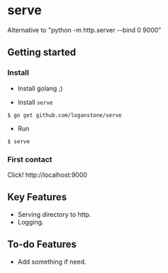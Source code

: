 # serve

Alternative to "python -m http.server --bind 0 9000"

## Getting started

### Install

* Install golang ;)

* Install `serve`

```shell
$ go get github.com/loganstone/serve
```

* Run

```shell
$ serve
```

### First contact

Click! http://localhost:9000

## Key Features

- Serving directory to http.
- Logging.

## To-do Features

- Add something if need.